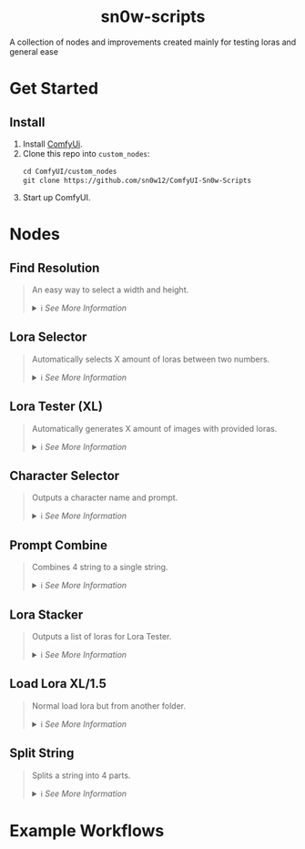 <h1 align="center">
    sn0w-scripts
</h1>

A collection of nodes and improvements created mainly for testing loras and general ease 

# Get Started

## Install

1. Install [ComfyUi](https://github.com/comfyanonymous/ComfyUI).
2. Clone this repo into `custom_nodes`:
    ```
    cd ComfyUI/custom_nodes
    git clone https://github.com/sn0w12/ComfyUI-Sn0w-Scripts
    ```
3. Start up ComfyUI.

# Nodes

## Find Resolution
> An easy way to select a width and height.
> <details>
>    <summary>ℹ️ <i>See More Information</i></summary>
>
>    - Enable flip if you want to swap the resolutions
>
>    ![Find Resolution](./imgs/find_res.png)
>    </details>

## Lora Selector
> Automatically selects X amount of loras between two numbers.
> <details>
>    <summary>ℹ️ <i>See More Information</i></summary>
>
>    - Loras have to be formatted like the default kohya_ss outputs. (lora_name-000001)
>    - Select the first lora.
>    - Select the number of the highest lora you want to test.
>    - Select the amount of loras you want to test.
>    - Outputs list of loras like this: \<lora:name:strength>
>    - Add default generation adds an extra "nothing" at the end of the list, used in Lora Tester to generate an image without the lora.
> 
>    ![Lora Selector](./imgs/lora_selector.png)
>    </details>

## Lora Tester (XL)
> Automatically generates X amount of images with provided loras.
> <details>
>    <summary>ℹ️ <i>See More Information</i></summary>
>
>    - I recommend making lora_info and add_default_generation inputs and using the outputs from the Lora Selector.
>    - Takes normal KSampler input but takes positive and negative inputs as text.
>    - Outputs a batch of images.
> 
>    ![Lora Tester](./imgs/lora_tester.png)
>    </details>

## Character Selector
> Outputs a character name and prompt.
> <details>
>    <summary>ℹ️ <i>See More Information</i></summary>
>
>    - Loads characters.json and outputs prompt based on it.
>    - Note: Currently very small list, feel free to add your own to the json file.
> 
>    ![Character Selector](./imgs/character_selector.png)
>    </details>

## Prompt Combine
> Combines 4 string to a single string.
> <details>
>    <summary>ℹ️ <i>See More Information</i></summary>
>
>    - Combines 4 strings into one with a seperator, but only adds the seperator of there isnt one already at the end of the string.
> 
>    ![Prompt Combine](./imgs/prompt_combine.png)
>    </details>

## Lora Stacker
> Outputs a list of loras for Lora Tester.
> <details>
>    <summary>ℹ️ <i>See More Information</i></summary>
>
>    - Basically Lora Selector but manual.
> 
>    ![Lora Stacker](./imgs/lora_stacker.png)
>    </details>

## Load Lora XL/1.5
> Normal load lora but from another folder.
> <details>
>    <summary>ℹ️ <i>See More Information</i></summary>
>
>    - Add these to your extra_model_paths.yaml (for example):
>    - loras_xl: C:/path/XL
>    - loras_15: C:/path/1.5
>    ![Load Lora](./imgs/load_lora.png)
>    ![Example](./imgs/lora_paths_example.png)
>    </details>

## Split String
> Splits a string into 4 parts.
> <details>
>    <summary>ℹ️ <i>See More Information</i></summary>
>
>    - Splits a string into 4 parts, not very useful.
>
>    ![Split String](./imgs/split_string.png)
>    </details>

# Example Workflows